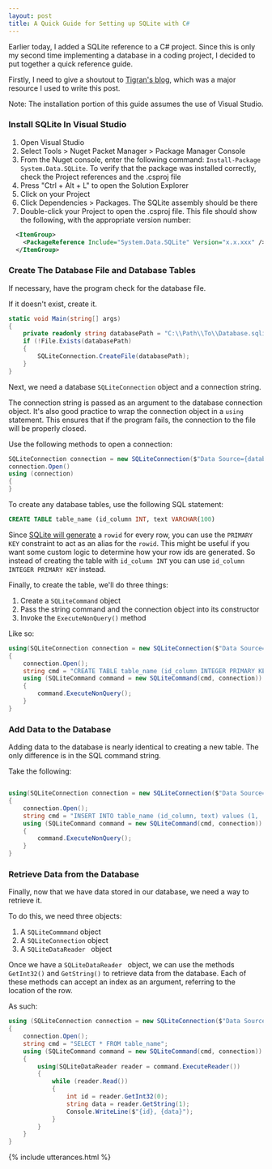 ```yaml
---
layout: post
title: A Quick Guide for Setting up SQLite with C#
---
```


Earlier today, I added a SQLite reference to a C# project. Since this is only my second time implementing a database in a coding project, I decided to put together a quick reference guide.

Firstly, I need to give a shoutout to [Tigran's blog](https://web.archive.org/web/20190910153157/http://blog.tigrangasparian.com/2012/02/09/getting-started-with-sqlite-in-c-part-one/), which was a major resource I used to write this post.

Note: The installation portion of this guide assumes the use of Visual Studio. 

### Install SQLite In Visual Studio

1. Open Visual Studio
2. Select Tools > Nuget Packet Manager > Package Manager Console
3. From the Nuget console, enter the following command: `Install-Package System.Data.SQLite`. To verify that the package was installed correctly, check the Project references and the .csproj file 
4. Press "Ctrl + Alt + L" to open the Solution Explorer
5. Click on your Project
6. Click Dependencies > Packages. The SQLite assembly should be there
7. Double-click your Project to open the .csproj file. This file should show the following, with the appropriate version number:

```xml
  <ItemGroup>
    <PackageReference Include="System.Data.SQLite" Version="x.x.xxx" />
  </ItemGroup>
```

### Create The Database File and Database Tables

If necessary, have the program check for the database file. 

If it doesn't exist, create it.

```cs
static void Main(string[] args)
{
    private readonly string databasePath = "C:\\Path\\To\\Database.sqlite";
    if (!File.Exists(databasePath)
    {
        SQLiteConnection.CreateFile(databasePath);
    }
}  
```

Next, we need a database `SQLiteConnection` object and a connection string.

The connection string is passed as an argument to the database connection object. It's also good practice to wrap the connection object in a `using` statement. This ensures that if the program fails, the connection to the file will be properly closed.

Use the following methods to open a connection:

```cs
SQLiteConnection connection = new SQLiteConnection($"Data Source={databasePath};Version=3;");
connection.Open()
using (connection)
{
}
```

To create any database tables, use the following SQL statement:
```sql
CREATE TABLE table_name (id_column INT, text VARCHAR(100)
```

Since [SQLite will generate](https://www.sqlitetutorial.net/sqlite-create-table/) a `rowid` for every row, you can use the `PRIMARY KEY` constraint to act as an alias for the `rowid`. This might be useful if you want some custom logic to determine how your row ids are generated. So instead of creating the table with  `id_column INT` you can use `id_column INTEGER PRIMARY KEY` instead. 

Finally, to create the table, we'll do three things:
1. Create a `SQLiteCommand` object
2. Pass the string command and the connection object into its constructor
3. Invoke the `ExecuteNonQuery()` method

Like so:

```cs
using(SQLiteConnection connection = new SQLiteConnection($"Data Source={databasePath};Version=3;"))
{
    connection.Open();
    string cmd = "CREATE TABLE table_name (id_column INTEGER PRIMARY KEY, text VARCHAR(100))";
    using (SQLiteCommand command = new SQLiteCommand(cmd, connection))
    {
        command.ExecuteNonQuery();
    }
}
```

### Add Data to the Database

Adding data to the database is nearly identical to creating a new table. The only difference is in the SQL command string. 

Take the following:

```cs

using(SQLiteConnection connection = new SQLiteConnection($"Data Source={databasePath};Version=3;"))
{
    connection.Open();
    string cmd = "INSERT INTO table_name (id_column, text) values (1, 'data')";
    using (SQLiteCommand command = new SQLiteCommand(cmd, connection))
    {
        command.ExecuteNonQuery();
    }
}
```

### Retrieve Data from the Database

Finally, now that we have data stored in our database, we need a way to retrieve it. 

To do this, we need three objects: 
1. A `SQLiteCommmand` object 
2. A `SQLiteConnection` object
3. A `SQLiteDataReader ` object

Once we have a `SQLiteDataReader ` object, we can use the methods `GetInt32()` and `GetString()` to retrieve data from the database. Each of these methods can accept an index as an argument, referring to the location of the row.

As such:

```cs
using (SQLiteConnection connection = new SQLiteConnection($"Data Source={databasePath};Version=3;"))
{
    connection.Open();
    string cmd = "SELECT * FROM table_name";
    using (SQLiteCommand command = new SQLiteCommand(cmd, connection))
    {
        using(SQLiteDataReader reader = command.ExecuteReader())
        {
            while (reader.Read())
            {
                int id = reader.GetInt32(0);
                string data = reader.GetString(1);
                Console.WriteLine($"{id}, {data}");
            }
        }
    }
}
```
{% include utterances.html %}
